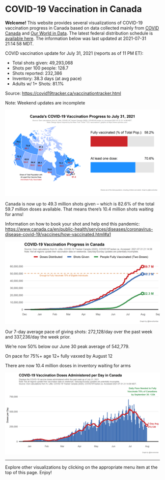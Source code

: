 COVID-19 Vaccination in Canada
==============================

**Welcome!** This website provides several visualizations of COVID-19
vaccination progress in Canada based on data collected mainly from
[COVID Canada](https://covid19tracker.ca/vaccinationtracker.html) and
[Our World in Data](https://ourworldindata.org/covid-vaccinations). The
latest federal distribution schedule is [available
here](https://www.canada.ca/en/public-health/services/diseases/2019-novel-coronavirus-infection/prevention-risks/covid-19-vaccine-treatment/vaccine-rollout.html).
The information below was last updated at 2021-07-31 21:14:58 MDT.

COVID vaccination update for July 31, 2021 (reports as of 11 PM ET):

-   Total shots given: 49,293,068
-   Shots per 100 people: 128.7
-   Shots reported: 232,386
-   Inventory: 38.3 days (at avg pace)
-   Adults w/ 1+ Shots: 81.1%

Source:
<a href="https://covid19tracker.ca/vaccinationtracker.html" class="uri">https://covid19tracker.ca/vaccinationtracker.html</a>

Note: Weekend updates are incomplete

![](Plots/plot_main.png)

Canada is now up to 49.3 million shots given – which is 82.6% of the
total 59.7 million doses available. That means there’s 10.4 million
shots waiting for arms!

Information on how to book your shot and help end this pandemic:
<a href="https://www.canada.ca/en/public-health/services/diseases/coronavirus-disease-covid-19/vaccines/how-vaccinated.html#a1" class="uri">https://www.canada.ca/en/public-health/services/diseases/coronavirus-disease-covid-19/vaccines/how-vaccinated.html#a1</a>

![](Plots/plot_total.png)

Our 7-day average pace of giving shots: 272,128/day over the past week
and 337,236/day the week prior.

We’re now 50% below our June 30 peak average of 542,779.

On pace for 75%+ age 12+ fully vaxxed by August 12

There are now 10.4 million doses in inventory waiting for arms

![](Plots/pace_national.png)

------------------------------------------------------------------------

Explore other visualizations by clicking on the appropriate menu item at
the top of this page. Enjoy!
